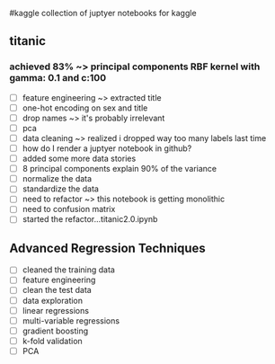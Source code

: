 #kaggle
collection of juptyer notebooks for kaggle
## titanic
### achieved 83% ~> principal components RBF kernel with gamma: 0.1 and c:100
- [ ] feature engineering ~> extracted title
- [ ] one-hot encoding on sex and title
- [ ] drop names ~> it's probably irrelevant
- [ ] pca
- [ ] data cleaning ~> realized i dropped way too many labels last time
- [ ] how do I render a juptyer notebook in github?
- [ ] added some more data stories
- [ ] 8 principal components explain 90% of the variance
- [ ] normalize the data
- [ ] standardize the data
- [ ] need to refactor ~> this notebook is getting monolithic
- [ ] need to confusion matrix
- [ ] started the refactor...titanic2.0.ipynb

## Advanced Regression Techniques
- [ ] cleaned the training data
- [ ] feature engineering
- [ ] clean the test data
- [ ] data exploration
- [ ] linear regressions
- [ ] multi-variable regressions
- [ ] gradient boosting
- [ ] k-fold validation
- [ ] PCA
